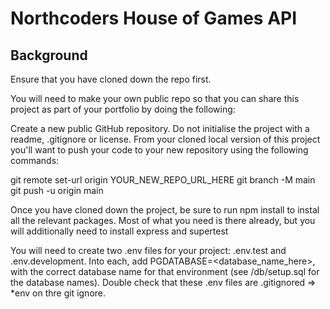 # Northcoders House of Games API

## Background

Ensure that you have cloned down the repo first.

You will need to make your own public repo so that you can share this project as part of your portfolio by doing the following:

Create a new public GitHub repository. Do not initialise the project with a readme, .gitignore or license.
From your cloned local version of this project you'll want to push your code to your new repository using the following commands:

git remote set-url origin YOUR_NEW_REPO_URL_HERE
git branch -M main
git push -u origin main



Once you have cloned down the project, be sure to run npm install to instal all the relevant packages. Most of what you need is there already, but you will additionally need to install express and supertest

You will need to create two .env files for your project: .env.test and .env.development. Into each, add PGDATABASE=<database_name_here>, with the correct database name for that environment (see /db/setup.sql for the database names). Double check that these .env files are .gitignored => *env on thre git ignore. 